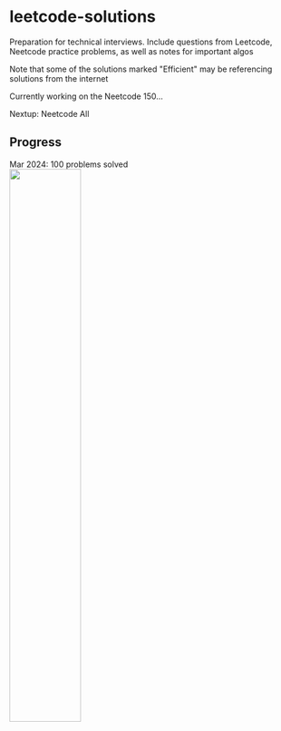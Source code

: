 # leetcode-solutions
Preparation for technical interviews. Include questions from Leetcode, Neetcode practice problems, as well as notes for important algos

Note that some of the solutions marked "Efficient" may be referencing solutions from the internet

Currently working on the Neetcode 150...

Nextup: Neetcode All



## Progress
Mar 2024: 100 problems solved  
<img src="https://github.com/abc1203/technical-interview-prep/blob/main/Progress/100%20solved.png" height="50%" width="50%">
